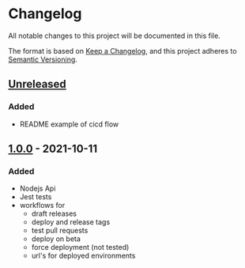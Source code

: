 # Changelog

All notable changes to this project will be documented in this file.

The format is based on [Keep a Changelog](https://keepachangelog.com/en/1.0.0/),
and this project adheres to [Semantic Versioning](https://semver.org/spec/v2.0.0.html).

## [Unreleased]

### Added

- README example of cicd flow

## [1.0.0] - 2021-10-11

### Added

- Nodejs Api
- Jest tests
- workflows for
  - draft releases
  - deploy and release tags
  - test pull requests
  - deploy on beta
  - force deployment (not tested)
  - url's for deployed environments

[unreleased]: https://github.com/nicacioliveira/gactions-cicd-boilerplate/compare/1.0.0...HEAD
[1.0.0]: https://github.com/nicacioliveira/gactions-cicd-boilerplate/compare/d0b54221bc20bad938e03e02cc9dd30d8c5316e4...1.0.0
